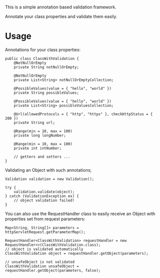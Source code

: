 This is a simple annotation based validation framework.

Annotate your class properties and validate them easily.

Usage
=====

Annotations for your class properties:


    public class ClassWithValidation {
        @NotNullOrEmpty
        private String notNullOrEmpty;

        @NotNullOrEmpty
        private List<String> notNullOrEmptyCollection;

        @PossibleValues(value = { "hello", "world" })
        private String possibleValues;

        @PossibleValues(value = { "hello", "world" })
        private List<String> possibleValuesCollection;

        @Url(allowedProtocols = { "http", "https" }, checkHttpStatus = { 200 })
        private String url;

        @Range(min = 10, max = 100)
        private long longNumber;

        @Range(min = 10, max = 100)
        private int intNumber;

        // getters and setters ...
    }


Validating an Object with such annotations;


    Validation validation = new Validation();

    try {
        validation.validate(object);
    } catch (ValidationException ex) {
        // object validation failed!
    }


You can also use the RequestHandler class to easily receive an Object with properties set from request parameters:


    Map<String, String[]> parameters = httpServletRequest.getParameterMap();

    RequestHandler<ClassWithValidation> requestHandler = new RequestHandler<>(ClassWithValidation.class);
    // object is validated automatically
    ClassWithValidation object = requestHandler.getObject(parameters);

    // unsafeObject is not validated
    ClassWithValidation unsafeObject = requestHandler.getObject(parameters, false);
